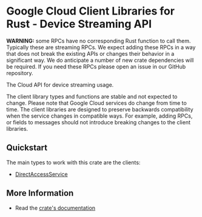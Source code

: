 # Google Cloud Client Libraries for Rust - Device Streaming API

<!-- Code generated by sidekick. DO NOT EDIT. -->


**WARNING:** some RPCs have no corresponding Rust function to call them.
Typically these are streaming RPCs. We expect adding these RPCs in a
way that does not break the existing APIs or changes their behavior in a
significant way. We do anticipate a number of new crate dependencies
will be required. If you need these RPCs please open an issue in our
GitHub repository.

The Cloud API for device streaming usage.

The client library types and functions are stable and not expected to change.
Please note that Google Cloud services do change from time to time. The client
libraries are designed to preserve backwards compatibility when the service
changes in compatible ways. For example, adding RPCs, or fields to messages
should not introduce breaking changes to the client libraries.

## Quickstart

The main types to work with this crate are the clients:

- [DirectAccessService]

## More Information

- Read the [crate's documentation](https://docs.rs/google-cloud-devicestreaming-v1/latest/google-cloud-devicestreaming-v1)

[DirectAccessService]: https://docs.rs/google-cloud-devicestreaming-v1/latest/google_cloud_devicestreaming_v1/client/struct.DirectAccessService.html
